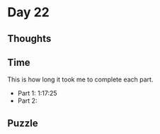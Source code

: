# Day 22

## Thoughts

## Time

This is how long it took me to complete each part.

- Part 1: 1:17:25
- Part 2: 

## Puzzle


